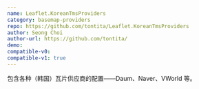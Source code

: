 ```yaml
---
name: Leaflet.KoreanTmsProviders
category: basemap-providers
repo: https://github.com/tontita/Leaflet.KoreanTmsProviders
author: Seong Choi
author-url: https://github.com/tontita/
demo: 
compatible-v0:
compatible-v1: true
---
```


包含各种（韩国）瓦片供应商的配置——Daum、Naver、VWorld 等。
